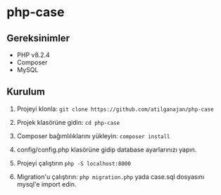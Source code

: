 # php-case


## Gereksinimler

- PHP v8.2.4
- Composer
- MySQL

## Kurulum

1. Projeyi klonla: `git clone https://github.com/atilganajan/php-case`

2. Projek klasörüne gidin: `cd php-case`

3. Composer bağımlılıklarını yükleyin: `composer install`

5. config/config.php klasörüne gidip database ayarlarınızı yapın.

6. Projeyi çalıştırın `php -S localhost:8000`

7. Migration'u çalıştırın: `php migration.php` yada case.sql dosyasını mysql'e import edin.



